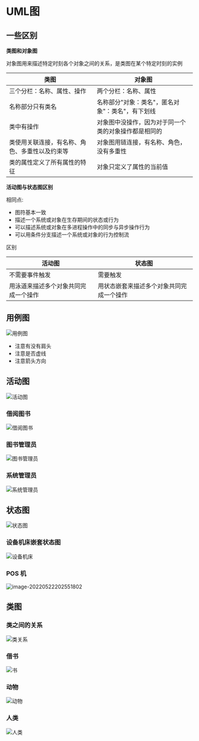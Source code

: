 # UML图

## 一些区别

**类图和对象图**

对象图用来描述特定时刻各个对象之间的关系，是类图在某个特定时刻的实例

| 类图                                           | 对象图                                               |
| ---------------------------------------------- | ---------------------------------------------------- |
| 三个分栏：名称、属性、操作                     | 两个分栏：名称、属性                                 |
| 名称部分只有类名                               | 名称部分"对象：类名"，匿名对象"：类名"，有下划线     |
| 类中有操作                                     | 对象图中没操作，因为对于同一个类的对象操作都是相同的 |
| 类使用关联连接，有名称、角色、多重性以及约束等 | 对象图用链连接，有名称、角色，没有多重性             |
| 类的属性定义了所有属性的特征                   | 对象只定义了属性的当前值                             |

**活动图与状态图区别**

相同点:

* 图符基本一致
* 描述一个系统或对象在生存期间的状态或行为
* 可以描述系统或对象在多进程操作中的同步与异步操作行为
* 可以用条件分支描述一个系统或对象的行为控制流

区别

| 活动图                               | 状态图                                   |
| ------------------------------------ | ---------------------------------------- |
| 不需要事件触发                       | 需要触发                                 |
| 用泳道来描述多个对象共同完成一个操作 | 用状态嵌套来描述多个对象共同完成一个操作 |



## 用例图

![用例图](https://s2.loli.net/2022/05/23/PO8zfMwRKuk3W7l.png)

* 注意有没有肩头
* 注意是否虚线
* 注意箭头方向

## 活动图

![活动图](https://s2.loli.net/2022/05/22/JhaiWsd5F76eukt.png)

### 借阅图书

![借阅图书](https://s2.loli.net/2022/05/22/sBIDml5qHXP2JzL.png)

### 图书管理员

![图书管理员](https://s2.loli.net/2022/05/22/Pn7zgXTcdbMUutS.png)

### 系统管理员

![系统管理员](https://s2.loli.net/2022/05/22/f2spXUq1TeLz7JV.png)

## 状态图

![状态图](https://s2.loli.net/2022/05/22/HaJVkXIYs2pg3KZ.png)



### 设备机床嵌套状态图

![设备机床](https://s2.loli.net/2022/05/22/MlZ7u2HhnfTVONE.png)

### POS 机

![image-20220522202551802](https://s2.loli.net/2022/05/22/IUCPKzOuS2DR9rt.png)

## 类图

### 类之间的关系

![类关系](https://s2.loli.net/2022/05/22/CWVN6zF47bh8kXt.png)





### 借书

![书](https://s2.loli.net/2022/05/22/bwSxMZB15e4VUJL.png)

### 动物

![动物](https://s2.loli.net/2022/05/22/4xpg5IDrcMTNmdJ.png)

### 人类

![人类](https://s2.loli.net/2022/05/22/xrKvw8UpkC5iuRF.png)